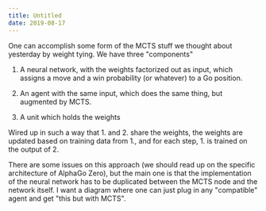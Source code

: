 ```yaml
---
title: Untitled
date: 2019-08-17
---
```

One can accomplish some form of the MCTS stuff we thought about
yesterday by weight tying. We have three "components"

1.  A neural network, with the weights factorized out as input, which
    assigns a move and a win probability (or whatever) to a Go position.

2.  An agent with the same input, which does the same thing, but
    augmented by MCTS.

3.  A unit which holds the weights

Wired up in such a way that 1. and 2. share the weights, the weights are
updated based on training data from 1., and for each step, 1. is trained
on the output of 2.

There are some issues on this approach (we should read up on the
specific architecture of AlphaGo Zero), but the main one is that the
implementation of the neural network has to be duplicated between the
MCTS node and the network itself. I want a diagram where one can just
plug in any "compatible" agent and get "this but with MCTS".
